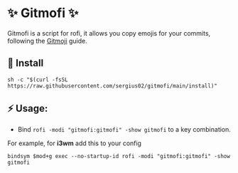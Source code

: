 # ✨ Gitmofi ✨

Gitmofi is a script for rofi, it allows you copy emojis for your commits, following the [Gitmoji](https://gitmoji.dev/) guide.

## 🚀 Install

`sh -c "$(curl -fsSL https://raw.githubusercontent.com/sergius02/gitmofi/main/install)"`

## ⚡️ Usage: 
* Bind `rofi -modi "gitmofi:gitmofi" -show gitmofi` to a key combination.

For example, for **i3wm** add this to your config

`bindsym $mod+g exec --no-startup-id rofi -modi "gitmofi:gitmofi" -show gitmofi`
